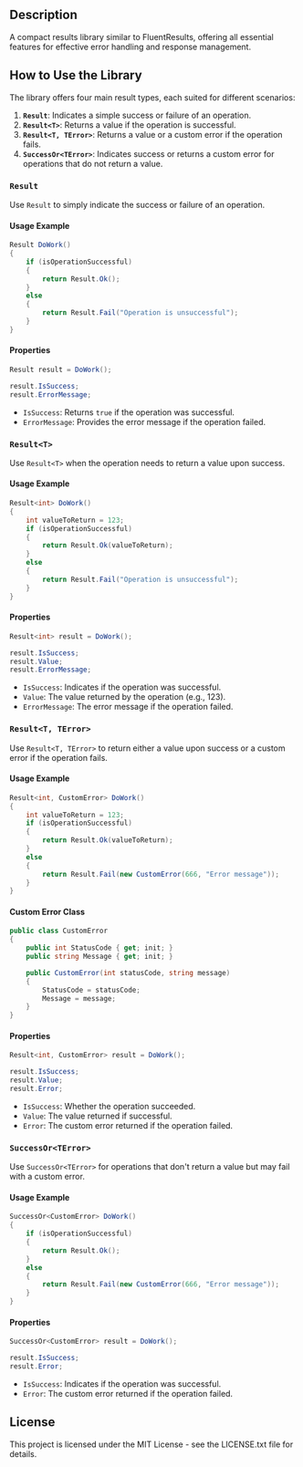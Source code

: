 ## Description
A compact results library similar to FluentResults, offering all essential features for effective error handling and response management.

## How to Use the Library
The library offers four main result types, each suited for different scenarios:

1. **`Result`**: Indicates a simple success or failure of an operation.
2. **`Result<T>`**: Returns a value if the operation is successful.
3. **`Result<T, TError>`**: Returns a value or a custom error if the operation fails.
4. **`SuccessOr<TError>`**: Indicates success or returns a custom error for operations that do not return a value.

### `Result`
Use `Result` to simply indicate the success or failure of an operation.

#### Usage Example
```cs
Result DoWork()  
{  
    if (isOperationSuccessful) 
    {        
	    return Result.Ok();  
    }    
    else  
    {  
        return Result.Fail("Operation is unsuccessful"); 
    }
}
```

#### Properties
``` cs 
Result result = DoWork(); 

result.IsSuccess; 
result.ErrorMessage; 
```

- `IsSuccess`: Returns `true` if the operation was successful.
- `ErrorMessage`: Provides the error message if the operation failed.

### `Result<T>`
Use `Result<T>` when the operation needs to return a value upon success.

#### Usage Example
```cs
Result<int> DoWork()  
{  
    int valueToReturn = 123;
    if (isOperationSuccessful)  
    {        
	    return Result.Ok(valueToReturn);  
    }    
    else  
    {  
        return Result.Fail("Operation is unsuccessful");  
    }
}
```

#### Properties
``` cs 
Result<int> result = DoWork(); 

result.IsSuccess; 
result.Value; 
result.ErrorMessage; 
```

- `IsSuccess`: Indicates if the operation was successful.
- `Value`: The value returned by the operation (e.g., 123).
- `ErrorMessage`: The error message if the operation failed.

### `Result<T, TError>`
Use `Result<T, TError>` to return either a value upon success or a custom error if the operation fails.

#### Usage Example
```cs
Result<int, CustomError> DoWork()  
{  
    int valueToReturn = 123;  
    if (isOperationSuccessful)  
    {        
	    return Result.Ok(valueToReturn);  
    }    
    else  
    {  
		return Result.Fail(new CustomError(666, "Error message")); 
    }
}
```

#### Custom Error Class
```cs
public class CustomError
{  
    public int StatusCode { get; init; }  
    public string Message { get; init; }  

    public CustomError(int statusCode, string message)  
    {  
        StatusCode = statusCode;  
        Message = message;  
    }
}
```

#### Properties
``` cs 
Result<int, CustomError> result = DoWork(); 

result.IsSuccess; 
result.Value; 
result.Error; 
```

- `IsSuccess`: Whether the operation succeeded.
- `Value`: The value returned if successful.
- `Error`: The custom error returned if the operation failed.

### `SuccessOr<TError>`
Use `SuccessOr<TError>` for operations that don't return a value but may fail with a custom error.

#### Usage Example
```cs
SuccessOr<CustomError> DoWork()  
{  
    if (isOperationSuccessful)  
    {        
	    return Result.Ok();  
    }    
    else  
    {  
        return Result.Fail(new CustomError(666, "Error message"));  
    }
}
```

#### Properties
``` cs 
SuccessOr<CustomError> result = DoWork(); 

result.IsSuccess; 
result.Error; 
```

- `IsSuccess`: Indicates if the operation was successful.
- `Error`: The custom error returned if the operation failed.

## License
This project is licensed under the MIT License - see the LICENSE.txt file for details.
